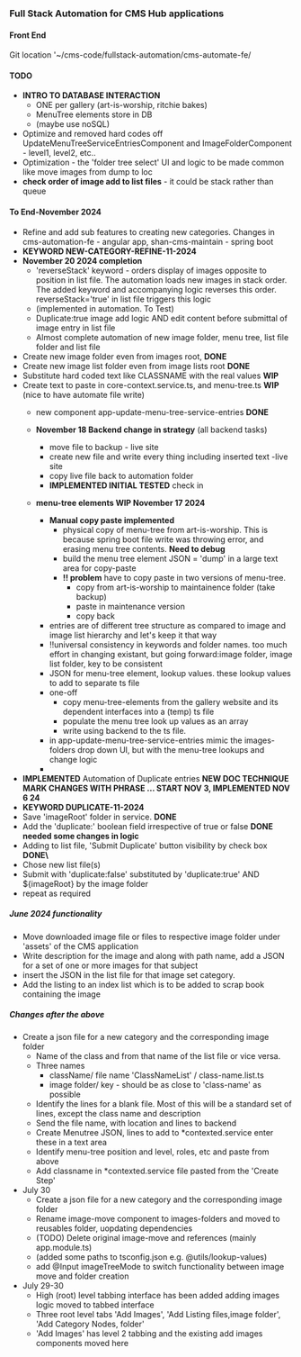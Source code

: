 ### Full Stack Automation for CMS Hub applications
#### Front End
Git location '~/cms-code/fullstack-automation/cms-automate-fe/
#### TODO 
- **INTRO TO DATABASE INTERACTION** 
  - ONE per gallery (art-is-worship, ritchie bakes) 
  - MenuTree elements store in DB
  - (maybe use noSQL)
- Optimize and removed hard codes off UpdateMenuTreeServiceEntriesComponent and ImageFolderComponent - level1, level2, etc..
- Optimization - the 'folder tree select' UI and logic to be made common like move images from dump to loc 
- **check order of image add to list files** - it could be stack rather than queue  
#### To End-November 2024 
- Refine and add sub features to creating new categories. Changes in cms-automation-fe - angular app, shan-cms-maintain - spring boot
 - **KEYWORD NEW-CATEGORY-REFINE-11-2024**
 - **November 20 2024 completion** 
    - 'reverseStack' keyword - orders display of images opposite to position in list file. The automation loads new images in stack order. The added keyword and accompanying logic reverses this order. reverseStack='true' in list file triggers this logic
    - (implemented in automation. To Test)
    - Duplicate:true image add logic AND edit content before submittal of image entry in list file
    - Almost complete automation of new image folder, menu tree, list file folder and list file
 - Create new image folder even from images root, **DONE**
 - Create new image list folder even from image lists root **DONE**
 - Substitute hard coded text like CLASSNAME with the real values  **WIP**
 - Create text to paste in core-context.service.ts, and menu-tree.ts **WIP** (nice to have automate file write)
   - new component  app-update-menu-tree-service-entries **DONE**
   - **November 18 Backend change in strategy** (all backend tasks)
        - move file to backup - live site  
        - create new file and write every thing including inserted text -live site
        - copy live file back to automation folder 
        - **IMPLEMENTED INITIAL TESTED** check in
        
   - **menu-tree elements WIP November 17 2024** 
        - **Manual copy paste implemented**
            - physical copy of menu-tree from art-is-worship. This is because spring boot file write was throwing error, and erasing menu tree contents. **Need to debug**
            - build the menu tree  element JSON
            = 'dump' in a large text area for copy-paste
            - **!! problem** have to copy paste in two versions of menu-tree.
                - copy from art-is-worship to maintainence folder (take backup)
                - paste in maintenance version
                - copy back
        - entries are of different tree structure as compared to image and image list hierarchy and let's keep it that way
        - !!universal consistency in keywords and folder names. too much effort in changing existant, but going forward:image folder, image list folder, key to be consistent
        - JSON for menu-tree element, lookup values. these lookup values to add to separate ts file  
        - one-off 
           - copy menu-tree-elements from the gallery website and its dependent interfaces into a (temp) ts file
           - populate the menu tree look up values as an array
           - write using backend to the ts file.
        - in app-update-menu-tree-service-entries mimic the images-folders drop down UI, but with the menu-tree lookups and change logic
        - 
 - **IMPLEMENTED** Automation of Duplicate entries **NEW DOC TECHNIQUE MARK CHANGES WITH PHRASE ... START NOV 3, IMPLEMENTED NOV 6 24**
 -  **KEYWORD DUPLICATE-11-2024**
 - Save 'imageRoot' folder in service. **DONE**
 - Add the 'duplicate:' boolean field irrespective of true or false **DONE needed some changes in logic**
 - Adding to list file, 'Submit Duplicate' button visibility by check box **DONE\\**
 - Chose new list file(s)
 - Submit with 'duplicate:false' substituted by 'duplicate:true' AND ${imageRoot} by the image folder
 - repeat as required
##### June 2024 functionality
- Move downloaded image file or files to respective image folder under 'assets' of the CMS application
- Write description for the image and along with path name, add a JSON for a set of one or more images for that subject
- insert the JSON in the list file for that image set category.
- Add the listing to an index list which is to be added to scrap book containing the image

##### Changes after the above

- Create a json file for a new category and the corresponding image folder
    - Name of the class and from that name of the list file or vice versa.
    - Three names
        - className/ file name  'ClassNameList' / class-name.list.ts
        - image folder/ key - should be as close to 'class-name' as possible
    - Identify the lines for a blank file. Most of this will be a standard set of lines, except the class name and description
    - Send the file name, with location and lines to backend
    - Create Menutree JSON, lines to add to *contexted.service enter these in a text area
    - Identify menu-tree position and level, roles, etc and paste from above
    - Add classname in *contexted.service file pasted from the 'Create Step'
- July 30
    - Create a json file for a new category and the corresponding image folder
    - Rename image-move component to images-folders and moved to reusables folder, uopdating dependencies
    - (TODO) Delete original image-move and references (mainly app.module.ts)
    - (added some paths to tsconfig.json e.g. @utils/lookup-values)
    - add @Input imageTreeMode to switch functionality between image move and folder creation
- July 29-30
    - High (root) level tabbing interface has been added adding images logic moved to tabbed interface
    - Three root level tabs 'Add Images', 'Add Listing files,image folder', 'Add Category Nodes, folder'
    - 'Add Images' has level 2 tabbing and the existing add images components moved here